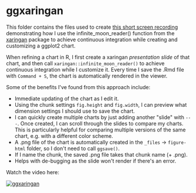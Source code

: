 ggxaringan
================

This folder contains the files used to create [this short screen recording](https://youtu.be/l9yUGFelT5c) demonstrating how I use the infinite_moon_reader() function from the [xaringan](https://github.com/yihui/xaringan) package to achieve continuous integration while creating and customizing a ggplot2 chart.

When refining a chart in R, I first create a xaringan _presentation slide_ of that chart, and then call `xaringan::infinite_moon_reader()` to achieve continuous integration while I customize it. Every time I save the .Rmd file with `Command + S`, the chart is automatically rendered in the viewer.

Some of the benefits I've found from this approach include:

- Immediate updating of the chart as I edit it.
- Using the chunk settings `fig.height` and `fig.width`, I can preview what dimension settings I should use to save the chart.
- I can quickly create multiple charts by just adding another "slide" with `---`. Once created, I can scroll through the slides to compare my charts. This is particularly helpful for comparing multiple versions of the same chart, e.g. with a different color scheme.
- A .png file of the chart is automatically created in the `_files` -> `figure-html` folder, so I don't need to call `ggsave()`.
- If I name the chunk, the saved .png file takes that chunk name (+ .png).
- Helps with de-bugging as the slide won't render if there's an error.

Watch the video here:

<a href="http://www.youtube.com/watch?v=l9yUGFelT5c" target="_blank">
    <img alt="ggxaringan" src="http://img.youtube.com/vi/l9yUGFelT5c/0.jpg">
</a>
